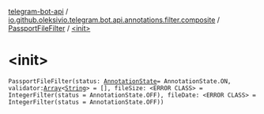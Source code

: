 [telegram-bot-api](../../index.md) / [io.github.oleksivio.telegram.bot.api.annotations.filter.composite](../index.md) / [PassportFileFilter](index.md) / [&lt;init&gt;](./-init-.md)

# &lt;init&gt;

`PassportFileFilter(status: `[`AnnotationState`](../../io.github.oleksivio.telegram.bot.api.model.annotation/-annotation-state/index.md)` = AnnotationState.ON, validator: `[`Array`](https://kotlinlang.org/api/latest/jvm/stdlib/kotlin/-array/index.html)`<`[`String`](https://kotlinlang.org/api/latest/jvm/stdlib/kotlin/-string/index.html)`> = [], fileSize: <ERROR CLASS> = IntegerFilter(status = AnnotationState.OFF), fileDate: <ERROR CLASS> = IntegerFilter(status = AnnotationState.OFF))`